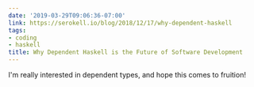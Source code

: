 ```yaml
---
date: '2019-03-29T09:06:36-07:00'
link: https://serokell.io/blog/2018/12/17/why-dependent-haskell
tags:
- coding
- haskell
title: Why Dependent Haskell is the Future of Software Development
---
```


I'm really interested in dependent types, and hope this comes to fruition!
